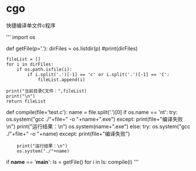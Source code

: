 # cgo
快捷编译单文件c程序


'''
import os

def getFile(p='.'):
    dirFiles = os.listdir(p)
    #print(dirFiles)

    fileList = []
    for i in dirFiles:
        if os.path.isfile(i):
            if i.split('.')[-1] == 'c' or i.split('.')[-1] == 'C':
                fileList.append(i)

    print("当前目录C文件：",fileList)
    print("\n")
    return fileList


def compile(file='test.c'):
    name = file.split('.')[0]
    if os.name == 'nt':
        try:
            os.system("gcc ./"+file+" -o "+name+".exe")
        except:
            print(file+"编译失败\n")
        print("运行结果：\n")
        os.system(name+".exe")
    else:
        try:
            os.system("gcc ./"+file+" -o "+name)
        except:
            print(file+"编译失败")

        print("运行结果：\n")
        os.system("./"+name)



if __name__ == '__main__':
    ls = getFile()
    for i in ls:
        compile(i)
'''
